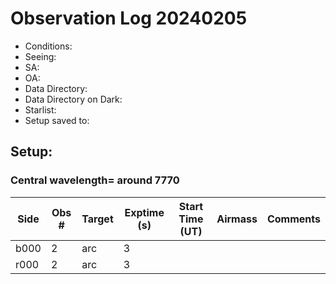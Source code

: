 # Observation Log 20240205

* Conditions: 
* Seeing: 
* SA: 
* OA: 
* Data Directory: 
* Data Directory on Dark: 
* Starlist: 
* Setup saved to: 

## Setup: 

    
### Central wavelength= around 7770


| Side | Obs #     | Target    | Exptime (s) | Start Time (UT) | Airmass | Comments                                                   |
|------|-----------|-----------|-------------|-----------------|---------|------------------------------------------------------------|
|b000|2|arc        |3| |||
|r000|2|arc        |3| |||
